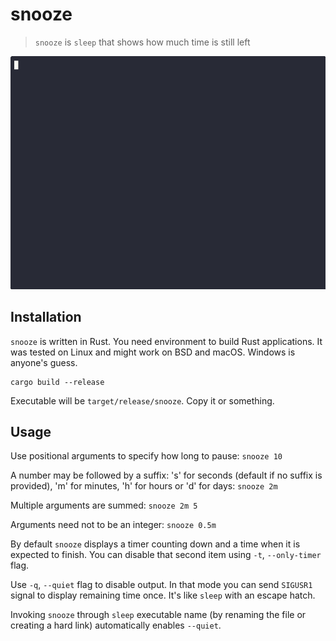# snooze
> `snooze` is `sleep` that shows how much time is still left

[![asciicast](./demo.gif)](https://asciinema.org/a/sqbnC3jnEI4rGM6d18AcMo0tO)

## Installation

`snooze` is written in Rust. You need environment to build Rust applications. It was tested on Linux and might work on BSD and macOS. Windows is anyone's guess.

    cargo build --release

Executable will be `target/release/snooze`. Copy it or something.

## Usage

Use positional arguments to specify how long to pause: `snooze 10`

A number may be followed by a suffix: 's' for seconds (default if no suffix is provided), 'm' for minutes, 'h' for hours or 'd' for days: `snooze 2m`

Multiple arguments are summed: `snooze 2m 5`

Arguments need not to be an integer: `snooze 0.5m`

By default `snooze` displays a timer counting down and a time when it is expected to finish. You can disable that second item using `-t`, `--only-timer` flag.

Use `-q`, `--quiet` flag to disable output. In that mode you can send `SIGUSR1` signal to display remaining time once. It's like `sleep` with an escape hatch.

Invoking `snooze` through `sleep` executable name (by renaming the file or creating a hard link) automatically enables `--quiet`.
